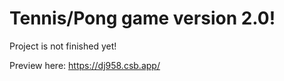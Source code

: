 <h1>Tennis/Pong game version 2.0!</h1>
<p>Project is not finished yet!</p>
<p>Preview here: <a href="https://dj958.csb.app/ target="_blank">https://dj958.csb.app/</a></p>

